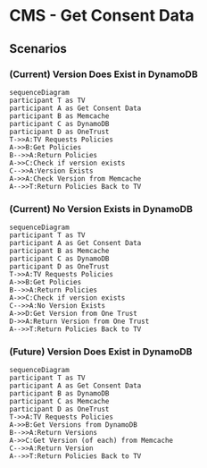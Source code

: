 # CMS - Get Consent Data

## Scenarios

### (Current) Version Does Exist in DynamoDB

```mermaid
sequenceDiagram
participant T as TV
participant A as Get Consent Data
participant B as Memcache
participant C as DynamoDB
participant D as OneTrust
T->>A:TV Requests Policies
A->>B:Get Policies
B-->>A:Return Policies
A->>C:Check if version exists
C-->>A:Version Exists
A->>A:Check Version from Memcache
A-->>T:Return Policies Back to TV
```

### (Current) No Version Exists in DynamoDB

```mermaid
sequenceDiagram
participant T as TV
participant A as Get Consent Data
participant B as Memcache
participant C as DynamoDB
participant D as OneTrust
T->>A:TV Requests Policies
A->>B:Get Policies
B-->>A:Return Policies
A->>C:Check if version exists
C-->>A:No Version Exists
A->>D:Get Version from One Trust
D->>A:Return Version from One Trust
A-->>T:Return Policies Back to TV
```

### (Future) Version Does Exist in DynamoDB

```mermaid
sequenceDiagram
participant T as TV
participant A as Get Consent Data
participant B as DynamoDB
participant C as Memcache
participant D as OneTrust
T->>A:TV Requests Policies
A->>B:Get Versions from DynamoDB
B-->>A:Return Versions
A->>C:Get Version (of each) from Memcache
C-->>A:Return Version
A-->>T:Return Policies Back to TV
```